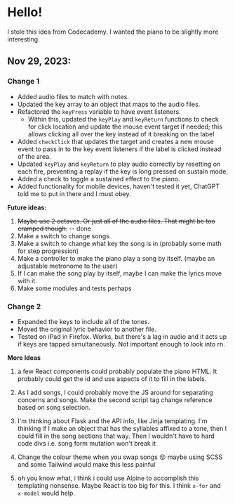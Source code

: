 # Hello!

I stole this idea from Codecademy. I wanted the piano to be slightly more interesting.

## Nov 29, 2023:
### Change 1
- Added audio files to match with notes.
- Updated the key array to an object that maps to the audio files.
- Refactored the `keyPress` variable to have event listeners.
    - Within this, updated the `keyPlay` and `keyReturn` functions to check for click location and update the mouse event target if needed; this allows clicking all over the key instead of it breaking on the label
- Added `checkClick` that updates the target and creates a new mouse event to pass in to the key event listeners if the label is clicked instead of the area.
- Updated `keyPlay` and `keyReturn` to play audio correctly by resetting on each fire, preventing a replay if the key is long pressed on sustain mode.
- Added a check to toggle a sustained effect to the piano.
- Added functionality for mobile devices, haven't tested it yet, ChatGPT told me to put in there and I must obey.

**Future ideas:**
1. ~~Maybe use 2 octaves. Or just all of the audio files. That might be too cramped though.~~ -- done
2. Make a switch to change songs.
3. Make a switch to change what key the song is in (probably some math for step progression)
4. Make a controller to make the piano play a song by itself. (maybe an adjustable metronome to the user)
5. If I can make the song play by itself, maybe I can make the lyrics move with it.
6. Make some modules and tests perhaps

### Change 2
- Expanded the keys to include all of the tones.
- Moved the original lyric behavior to another file.
- Tested on iPad in Firefox. Works, but there's a lag in audio and it acts up if keys are tapped simultaneously. Not important enough to look into rn.

**More Ideas**
1. a few React components could probably populate the piano HTML. It probably could get the id and use aspects of it to fill in the labels.

2. As I add songs, I could probably move the JS around for separating concerns and songs. Make the second script tag change reference based on song selection. 

3. I'm thinking about Flask and the API info, like Jinja templating. I'm thinking if I make an object that has the syllables affixed to a tone, then I could fill in the song sections that way. Then I wouldn't have to hard code divs i.e. song form mutation won't break it

3. Change the colour theme when you swap songs :stuck_out_tongue_closed_eyes: maybe using SCSS and some Tailwind would make this less painful

5. oh you know what, i think i could use Alpine to accomplish this templating nonsense. Maybe React is too big for this. I think `x-for` and `x-model` would help.